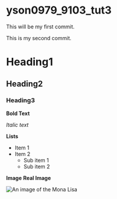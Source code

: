 # yson0979_9103_tut3

This will be my first commit.

This is my second commit.


# Heading1
## Heading2
### Heading3

**Bold Text**

*Italic text*

**Lists**

- Item 1
- Item 2
    - Sub item 1
    - Sub item 2

**Image**
**Real Image**

![An image of the Mona Lisa](readmeImages/Mona_Lisa_by_Leonardo_da_Vinci_500_x_700.jpg)


